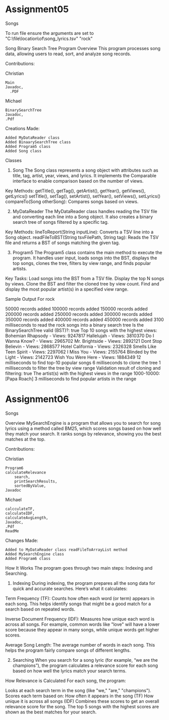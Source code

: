 # Assignment05
Songs

To run file ensure the arguments are set to
"C:\file\location\of\song_lyrics.tsv"
"rock"

Song Binary Search Tree Program
Overview
This program processes song data, allowing users to read, sort, and analyze song records. 

Contributions:

Christian

  	Main
  	Javadoc,
	  .PDF
  
  
Michael
	
 	BinarySearchTree
 	Javadoc,
	.Pdf


  
  Creations Made:
  
  
 	Added MyDataReader class 
 	Added BinaarySearchTree class
 	Added Program5 class
	Added Song class
 	
  

Classes
1. Song
The Song class represents a song object with attributes such as title, tag, artist, year, views, and lyrics. It implements the Comparable<Song> interface to enable comparison based on the number of views.

Key Methods:
getTitle(), getTag(), getArtist(), getYear(), getViews(), getLyrics()
setTitle(), setTag(), setArtist(), setYear(), setViews(), setLyrics()
compareTo(Song otherSong): Compares songs based on views.

2. MyDataReader
The MyDataReader class handles reading the TSV file and converting each line into a Song object. It also creates a binary search tree of songs filtered by a specific tag.

Key Methods:
lineToReport(String inputLine): Converts a TSV line into a Song object.
readFileToBST(String tsvFilePath, String tag): Reads the TSV file and returns a BST of songs matching the given tag.

3. Program5
The Program5 class contains the main method to execute the program. It handles user input, loads songs into the BST, displays the top songs, clones the tree, filters by view range, and finds popular artists.

Key Tasks:
Load songs into the BST from a TSV file.
Display the top N songs by views.
Clone the BST and filter the cloned tree by view count.
Find and display the most popular artist(s) in a specified view range.



Sample Output
For rock

50000 records added
100000 records added
150000 records added
200000 records added
250000 records added
300000 records added
350000 records added
400000 records added
450000 records added
3100 milliseconds to read the rock songs into a binary search tree
Is the BinarySearchTree valid (BST)?: true
Top 10 songs with the highest views:
Bohemian Rhapsody - Views: 9247817
Hallelujah - Views: 3810370
Do I Wanna Know? - Views: 2965702
Mr. Brightside - Views: 2892121
Dont Stop Believin - Views: 2868577
Hotel California - Views: 2326328
Smells Like Teen Spirit - Views: 2297062
I Miss You - Views: 2155764
Blinded by the Light - Views: 2142723
Wish You Were Here - Views: 1884349
12 milliseconds to find top-10 popular songs
6 milliseconds to clone the tree
1 milliseconds to filter the tree by view range
Validation result of cloning and filtering: true
The artist(s) with the highest views in the range 1000-10000: [Papa Roach]
3 milliseconds to find popular artists in the range



# Assignment06
Songs


Overview
MySearchEngine is a program that allows you to search for song lyrics using a method called BM25, which scores songs based on how well they match your search. It ranks songs by relevance, showing you the best matches at the top.

Contributions:

Christian

  	Program6
   	calculateRelevance
    	search,
     	printSearchResults,
      	sortedByValue,
  	Javadoc
   	
  
  
Michael
	
 	calcculateTF,
  	calculateIDF,
   	calculateAvgLength,
 	Javadoc,
	.Pdf
 	ReadMe


  
  Changes Made:
  
  
 	Added to MyDataReader class readFileToArrayList method
 	Added MySearchEngine class 
 	Added Program6 class

How It Works
The program goes through two main steps: Indexing and Searching.

1. Indexing
During indexing, the program prepares all the song data for quick and accurate searches. Here’s what it calculates:

Term Frequency (TF): Counts how often each word (or term) appears in each song. This helps identify songs that might be a good match for a search based on repeated words.

Inverse Document Frequency (IDF): Measures how unique each word is across all songs. For example, common words like "love" will have a lower score because they appear in many songs, while unique words get higher scores.

Average Song Length: The average number of words in each song. This helps the program fairly compare songs of different lengths.

2. Searching
When you search for a song lyric (for example, “we are the champions”), the program calculates a relevance score for each song based on how well the lyrics match your search terms.

How Relevance is Calculated
For each song, the program:

Looks at each search term in the song (like "we," "are," "champions").
Scores each term based on:
How often it appears in the song (TF)
How unique it is across all songs (IDF)
Combines these scores to get an overall relevance score for the song.
The top 5 songs with the highest scores are shown as the best matches for your search.
  
